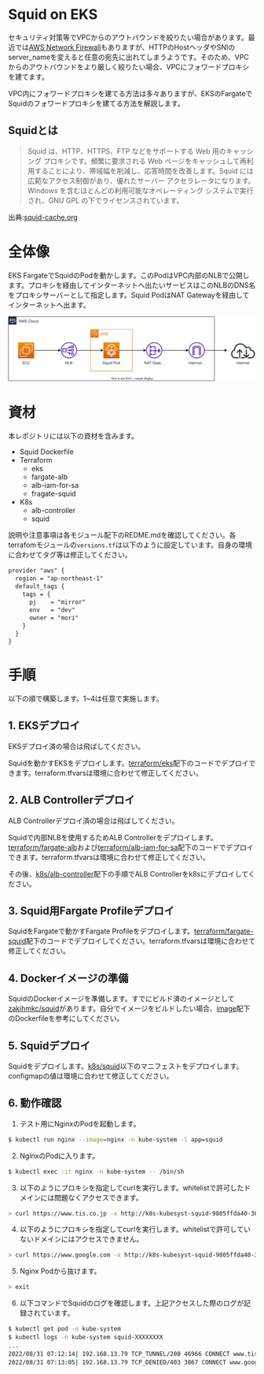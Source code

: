 # Squid on EKS

セキュリティ対策等でVPCからのアウトバウンドを絞りたい場合があります。最近では[AWS Network Firewall](https://aws.amazon.com/jp/network-firewall/)もありますが、HTTPのHostヘッダやSNIのserver_nameを変えると任意の宛先に出れてしまうようです。そのため、VPCからのアウトバウンドをより厳しく絞りたい場合、VPCにフォワードプロキシを建てます。

VPC内にフォワードプロキシを建てる方法は多々ありますが、EKSのFargateでSquidのフォワードプロキシを建てる方法を解説します。

## Squidとは

> Squid は、HTTP、HTTPS、FTP などをサポートする Web 用のキャッシング プロキシです。頻繁に要求される Web ページをキャッシュして再利用することにより、帯域幅を削減し、応答時間を改善します。Squid には広範なアクセス制御があり、優れたサーバー アクセラレータになります。Windows を含むほとんどの利用可能なオペレーティング システムで実行され、GNU GPL の下でライセンスされています。

出典:[squid-cache.org](http://www.squid-cache.org/)

# 全体像

EKS FargateでSquidのPodを動かします。このPodはVPC内部のNLBで公開します。プロキシを経由してインターネットへ出たいサービスはこのNLBのDNS名をプロキシサーバーとして指定します。Squid PodはNAT Gatewayを経由してインターネットへ出ます。

![全体像](./squid.svg)

# 資材

本レポジトリには以下の資材を含みます。

- Squid Dockerfile
- Terraform
  - eks
  - fargate-alb
  - alb-iam-for-sa
  - fragate-squid
- K8s
  - alb-controller
  - squid

説明や注意事項は各モジュール配下のREDME.mdを確認してください。各terrafomモジュールの`versions.tf`は以下のように設定しています。自身の環境に合わせてタグ等は修正してください。

```
provider "aws" {
  region = "ap-northeast-1"
  default_tags {
    tags = {
      pj    = "mirror"
      env   = "dev"
      owner = "mori"
    }
  }
}
```

# 手順

以下の順で構築します。1~4は任意で実施します。

## 1. EKSデプロイ

EKSデプロイ済の場合は飛ばしてください。

Squidを動かすEKSをデプロイします。[terraform/eks](https://github.com/moriryota62/squid-on-eks/tree/main/terraform/eks)配下のコードでデプロイできます。terraform.tfvarsは環境に合わせて修正してください。

## 2. ALB Controllerデプロイ

ALB Controllerデプロイ済の場合は飛ばしてください。

Squidで内部NLBを使用するためALB Controllerをデプロイします。[terraform/fargate-alb](https://github.com/moriryota62/squid-on-eks/tree/main/terraform/fargate-alb)および[terraform/alb-iam-for-sa](https://github.com/moriryota62/squid-on-eks/tree/main/terraform/alb-iam-for-sa)配下のコードでデプロイできます。terraform.tfvarsは環境に合わせて修正してください。

その後、[k8s/alb-controller](https://github.com/moriryota62/squid-on-eks/tree/main/k8s/alb-controller)配下の手順でALB Controllerをk8sにデプロイしてください。

## 3. Squid用Fargate Profileデプロイ

SquidをFargateで動かすFargate Profileをデプロイします。[terraform/fargate-squid](https://github.com/moriryota62/squid-on-eks/tree/main/terraform/fargate-squid)配下のコードでデプロイしてください。terraform.tfvarsは環境に合わせて修正してください。

## 4. Dockerイメージの準備

SquidのDockerイメージを準備します。すでにビルド済のイメージとして[zakihmkc/squid](https://hub.docker.com/r/zakihmkc/squid)があります。自分でイメージをビルドしたい場合、[image](https://github.com/moriryota62/squid-on-eks/tree/main/image)配下のDockerfileを参考にしてください。

## 5. Squidデプロイ

Squidをデプロイします。[k8s/squid](https://github.com/moriryota62/squid-on-eks/tree/main/k8s/squid)以下のマニフェストをデプロイします。configmapの値は環境に合わせて修正してください。

## 6. 動作確認

1. テスト用にNginxのPodを起動します。

``` sh
$ kubectl run nginx --image=nginx -n kube-system -l app=squid
```

2. NginxのPodに入ります。

``` sh
$ kubectl exec -it nginx -n kube-system -- /bin/sh
```

3. 以下のようにプロキシを指定してcurlを実行します。whitelistで許可したドメインには問題なくアクセスできます。

``` sh
> curl https://www.tis.co.jp -x http://k8s-kubesyst-squid-9805ffda40-3605941818c5eae9.elb.ap-northeast-1.amazonaws.com:3128
```

4. 以下のようにプロキシを指定してcurlを実行します。whitelistで許可していないドメインにはアクセスできません。

``` sh
> curl https://www.google.com -x http://k8s-kubesyst-squid-9805ffda40-3605941818c5eae9.elb.ap-northeast-1.amazonaws.com:3128
```

5. Nginx Podから抜けます。

``` sh
> exit
```

6. 以下コマンドでSquidのログを確認します。上記アクセスした際のログが記録されています。

``` sh
$ kubectl get pod -n kube-system
$ kubectl logs -n kube-system squid-XXXXXXXX
...
2022/08/31 07:12:14| 192.168.13.79 TCP_TUNNEL/200 46966 CONNECT www.tis.co.jp:443 - HIER_DIRECT/163.44.161.163 -
2022/08/31 07:13:05| 192.168.13.79 TCP_DENIED/403 3867 CONNECT www.google.com:443 - HIER_NONE/- text/html
```
